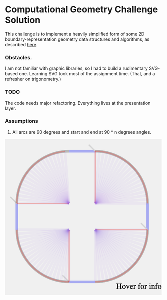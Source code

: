 

# Computational Geometry Challenge Solution

This challenge is to implement a heavily simplified form of some 2D
boundary-representation geometry data structures and algorithms, as described [here](GeometryTakeHome.md).


### Obstacles. 

I am not familiar with graphic libraries, so I had to build a rudimentary SVG-based one. Learning SVG took most of the assignment time. (That, and a refresher on trigonometry.) 

### TODO 

The code needs major refactoring. Everything lives at the presentation layer.

### Assumptions

1. All arcs are 90 degrees and start and end at 90 * n degrees angles.


![Snapshot](svg/snapshot.png)